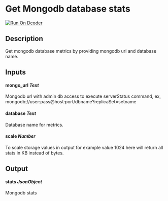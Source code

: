 # Get Mongodb database stats

[![Run On Dcoder](https://static-content.dcoder.tech/dcoder-assets/run-on-dcoder.svg)](https://code.dcoder.tech/feed/block/60e975fd2454f43ca05b717c)

## Description

Get mongodb database metrics by providing mongodb url and database name.

## Inputs

#### **mongo_url** _Text_

Mongodb url with admin db access to execute serverStatus command, ex, mongodb://user:pass@host:port/dbname?replicaSet=setname

#### **database** _Text_

Database name for metrics.

#### **scale** _Number_

To scale storage values in output for example value 1024 here will return all stats in KB instead of bytes.

## Output

#### **stats** _JsonObject_

Mongodb stats
